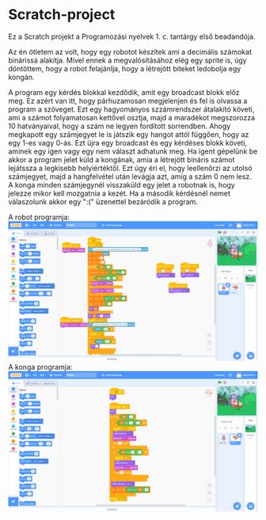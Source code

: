 # Scratch-project

Ez a Scratch projekt a Programozási nyelvek 1. c. tantárgy első beadandója. 

Az én ötletem az volt, hogy egy robotot készítek ami a decimális számokat binárissá alakítja. Mivel ennek a megvalósításához elég egy sprite is, úgy döntöttem, hogy a robot felajánlja, hogy a létrejött biteket ledobolja egy kongán.

A program egy kérdés blokkal kezdődik, amit egy broadcast blokk előz meg. Ez azért van itt, hogy párhuzamosan megjelenjen és fel is olvassa a program a szöveget. Ezt egy hagyományos szzámrendszer átalakító követi, ami a számot folyamatosan kettővel osztja, majd a maradékot megszorozza 10 hatványaival, hogy a szám ne legyen fordított sorrendben. Ahogy megkapott egy számjegyet le is játszik egy hangot attól függően, hogy az egy 1-es vagy 0-ás.
Ezt üjra egy broadcast és egy kérdéses blokk követi, aminek egy igen vagy egy nem választ adhatunk meg. Ha igent gépelünk be akkor a program jelet küld a kongának, amia a létrejött bináris számot lejátssza a legkisebb helyiértéktől. Ezt úgy éri el, hogy leellenőrzi az utolsó számjegyet, majd a hangfelvétel után levágja azt, amíg a szám 0 nem lesz.
A konga minden számjegynél visszaküld egy jelet a robotnak is, hogy jelezze mikor kell mozgatnia a kezét.
Ha a második kérdésnél nemet válaszolunk akkor egy ":(" üzenettel bezáródik a program.

A robot programja:
![](Képernyőfelvétel%20(53).png)
A konga programja:
![](Képernyőfelvétel%20(54).png)
